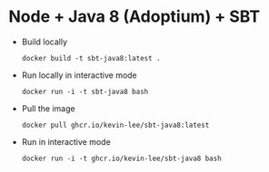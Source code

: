 # Node + Java 8 (Adoptium) + SBT

* Build locally
  ```shell
  docker build -t sbt-java8:latest .
  ```

* Run locally in interactive mode
  ```shell
  docker run -i -t sbt-java8 bash
  ```

* Pull the image
  ```shell
  docker pull ghcr.io/kevin-lee/sbt-java8:latest
  ```

* Run in interactive mode
  ```shell
  docker run -i -t ghcr.io/kevin-lee/sbt-java8 bash
  ```
